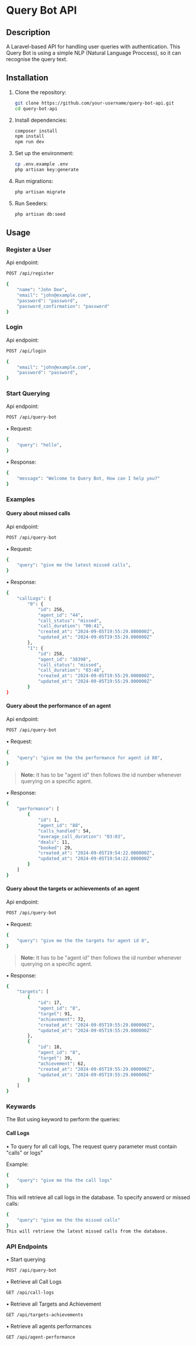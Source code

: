 
# Query Bot API

## Description
A Laravel-based API for handling user queries with authentication.
This Query Bot is using a simple NLP (Natural Language Proccess), so it can recognise the query text.

## Installation

1. Clone the repository:
    ```bash
    git clone https://github.com/your-username/query-bot-api.git
    cd query-bot-api
    ```

2. Install dependencies:
    ```bash
    composer install
    npm install
    npm run dev
    ```

3. Set up the environment:
    ```bash
    cp .env.example .env
    php artisan key:generate
    ```

4. Run migrations:
    ```bash
    php artisan migrate
    ```

5. Run Seeders:
    ```bash
    php artisan db:seed
    ```

## Usage
### Register a User
Api endpoint:
```bash
POST /api/register
```
```bash
{
    "name": "John Doe",
    "email": "john@example.com",
    "password": "password",
    "password_confirmation": "password"
}
```
### Login
Api endpoint:
```bash
POST /api/login
```
```bash
{
    "email": "john@example.com",
    "password": "password",
}
```

### Start Querying
Api endpoint:
```bash
POST /api/query-bot
```
• Request:
```bash
{
    "query": "hello",
}
```
• Response:
```bash
{
    "message": "Welcome to Query Bot, How can I help you?"
}
```
### Examples
#### Query about missed calls
Api endpoint:
```bash
POST /api/query-bot
```
• Request:
```bash
{
    "query": "give me the latest missed calls",
}
```
• Response:
```bash
{
    "callLogs": {
        "0": {
            "id": 256,
            "agent_id": "44",
            "call_status": "missed",
            "call_duration": "00:41",
            "created_at": "2024-09-05T19:55:29.000000Z",
            "updated_at": "2024-09-05T19:55:29.000000Z"
        },
        "1": {
            "id": 258,
            "agent_id": "38398",
            "call_status": "missed",
            "call_duration": "03:48",
            "created_at": "2024-09-05T19:55:29.000000Z",
            "updated_at": "2024-09-05T19:55:29.000000Z"
        }
}
```

#### Query about the performance of an agent

Api endpoint:
```bash
POST /api/query-bot
```
• Request:
```bash
{
    "query": "give me the the performance for agent id 88",
}
```
> **Note:** It has to be "agent id" then follows the id number whenever querying on a specific agent.

• Response:
```bash
{
    "performance": [
        {
            "id": 1,
            "agent_id": "88",
            "calls_handled": 54,
            "average_call_duration": "03:03",
            "deals": 11,
            "booked": 29,
            "created_at": "2024-09-05T19:54:22.000000Z",
            "updated_at": "2024-09-05T19:54:22.000000Z"
        }
    ]
}
```

#### Query about the targets or achievements of an agent

Api endpoint:
```bash
POST /api/query-bot
```
• Request:
```bash
{
    "query": "give me the the targets for agent id 8",
}
```
> **Note:** It has to be "agent id" then follows the id number whenever querying on a specific agent.

• Response:
```bash
{
    "targets": [
        {
            "id": 17,
            "agent_id": "8",
            "target": 91,
            "achievement": 72,
            "created_at": "2024-09-05T19:55:29.000000Z",
            "updated_at": "2024-09-05T19:55:29.000000Z"
        },
        {
            "id": 18,
            "agent_id": "8",
            "target": 39,
            "achievement": 62,
            "created_at": "2024-09-05T19:55:29.000000Z",
            "updated_at": "2024-09-05T19:55:29.000000Z"
        }
    ]
}
```

### Keywards
The Bot using keyword to perform the queries:
#### Call Logs
• To query for all call logs, The request query parameter must contain "calls" or logs"

Example:
```bash
{
    "query": "give me the the call logs"
}
```
This will retrieve all call logs in the database.
To specify answerd or missed calls:
```bash
{
    "query": "give me the the missed calls"
}
This will retrieve the latest missed calls from the database.
```
### API Endpoints
• Start querying
```bash
POST /api/query-bot
```
• Retrieve all Call Logs
```bash
GET /api/call-logs
```

• Retrieve all Targets and Achievement
```bash
GET /api/targets-achievements
```
• Retrieve all agents performances
```bash
GET /api/agent-performance
```
